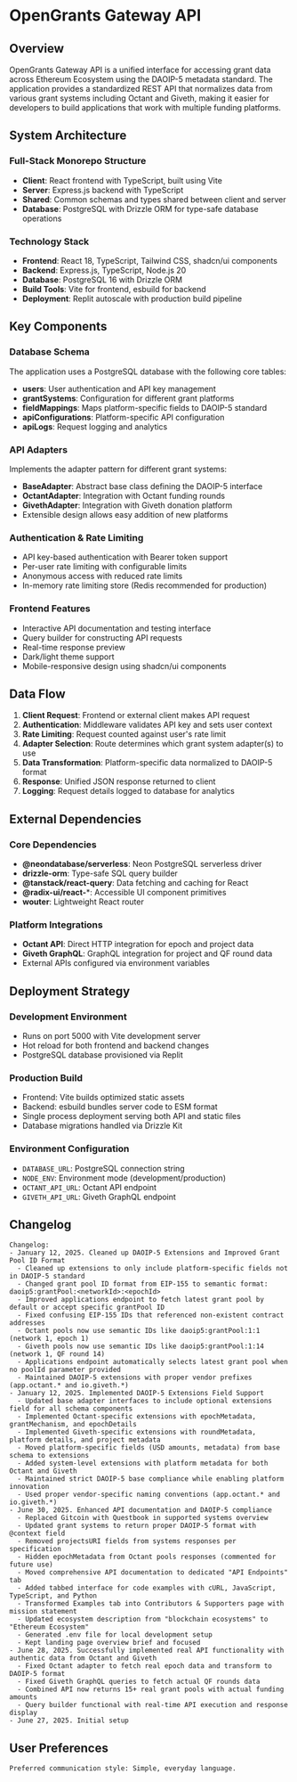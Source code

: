 # OpenGrants Gateway API

## Overview

OpenGrants Gateway API is a unified interface for accessing grant data across Ethereum Ecosystem using the DAOIP-5 metadata standard. The application provides a standardized REST API that normalizes data from various grant systems including Octant and Giveth, making it easier for developers to build applications that work with multiple funding platforms.

## System Architecture

### Full-Stack Monorepo Structure
- **Client**: React frontend with TypeScript, built using Vite
- **Server**: Express.js backend with TypeScript
- **Shared**: Common schemas and types shared between client and server
- **Database**: PostgreSQL with Drizzle ORM for type-safe database operations

### Technology Stack
- **Frontend**: React 18, TypeScript, Tailwind CSS, shadcn/ui components
- **Backend**: Express.js, TypeScript, Node.js 20
- **Database**: PostgreSQL 16 with Drizzle ORM
- **Build Tools**: Vite for frontend, esbuild for backend
- **Deployment**: Replit autoscale with production build pipeline

## Key Components

### Database Schema
The application uses a PostgreSQL database with the following core tables:
- **users**: User authentication and API key management
- **grantSystems**: Configuration for different grant platforms
- **fieldMappings**: Maps platform-specific fields to DAOIP-5 standard
- **apiConfigurations**: Platform-specific API configuration
- **apiLogs**: Request logging and analytics

### API Adapters
Implements the adapter pattern for different grant systems:
- **BaseAdapter**: Abstract base class defining the DAOIP-5 interface
- **OctantAdapter**: Integration with Octant funding rounds
- **GivethAdapter**: Integration with Giveth donation platform
- Extensible design allows easy addition of new platforms

### Authentication & Rate Limiting
- API key-based authentication with Bearer token support
- Per-user rate limiting with configurable limits
- Anonymous access with reduced rate limits
- In-memory rate limiting store (Redis recommended for production)

### Frontend Features
- Interactive API documentation and testing interface
- Query builder for constructing API requests
- Real-time response preview
- Dark/light theme support
- Mobile-responsive design using shadcn/ui components

## Data Flow

1. **Client Request**: Frontend or external client makes API request
2. **Authentication**: Middleware validates API key and sets user context
3. **Rate Limiting**: Request counted against user's rate limit
4. **Adapter Selection**: Route determines which grant system adapter(s) to use
5. **Data Transformation**: Platform-specific data normalized to DAOIP-5 format
6. **Response**: Unified JSON response returned to client
7. **Logging**: Request details logged to database for analytics

## External Dependencies

### Core Dependencies
- **@neondatabase/serverless**: Neon PostgreSQL serverless driver
- **drizzle-orm**: Type-safe SQL query builder
- **@tanstack/react-query**: Data fetching and caching for React
- **@radix-ui/react-***: Accessible UI component primitives
- **wouter**: Lightweight React router

### Platform Integrations
- **Octant API**: Direct HTTP integration for epoch and project data
- **Giveth GraphQL**: GraphQL integration for project and QF round data
- External APIs configured via environment variables

## Deployment Strategy

### Development Environment
- Runs on port 5000 with Vite development server
- Hot reload for both frontend and backend changes
- PostgreSQL database provisioned via Replit

### Production Build
- Frontend: Vite builds optimized static assets
- Backend: esbuild bundles server code to ESM format
- Single process deployment serving both API and static files
- Database migrations handled via Drizzle Kit

### Environment Configuration
- `DATABASE_URL`: PostgreSQL connection string
- `NODE_ENV`: Environment mode (development/production)
- `OCTANT_API_URL`: Octant API endpoint
- `GIVETH_API_URL`: Giveth GraphQL endpoint

## Changelog

```
Changelog:
- January 12, 2025. Cleaned up DAOIP-5 Extensions and Improved Grant Pool ID Format
  - Cleaned up extensions to only include platform-specific fields not in DAOIP-5 standard
  - Changed grant pool ID format from EIP-155 to semantic format: daoip5:grantPool:<networkId>:<epochId>
  - Improved applications endpoint to fetch latest grant pool by default or accept specific grantPool ID
  - Fixed confusing EIP-155 IDs that referenced non-existent contract addresses
  - Octant pools now use semantic IDs like daoip5:grantPool:1:1 (network 1, epoch 1)
  - Giveth pools now use semantic IDs like daoip5:grantPool:1:14 (network 1, QF round 14)
  - Applications endpoint automatically selects latest grant pool when no poolId parameter provided
  - Maintained DAOIP-5 extensions with proper vendor prefixes (app.octant.* and io.giveth.*)
- January 12, 2025. Implemented DAOIP-5 Extensions Field Support
  - Updated base adapter interfaces to include optional extensions field for all schema components
  - Implemented Octant-specific extensions with epochMetadata, grantMechanism, and epochDetails
  - Implemented Giveth-specific extensions with roundMetadata, platform details, and project metadata
  - Moved platform-specific fields (USD amounts, metadata) from base schema to extensions
  - Added system-level extensions with platform metadata for both Octant and Giveth
  - Maintained strict DAOIP-5 base compliance while enabling platform innovation
  - Used proper vendor-specific naming conventions (app.octant.* and io.giveth.*)
- June 30, 2025. Enhanced API documentation and DAOIP-5 compliance
  - Replaced Gitcoin with Questbook in supported systems overview
  - Updated grant systems to return proper DAOIP-5 format with @context field
  - Removed projectsURI fields from systems responses per specification
  - Hidden epochMetadata from Octant pools responses (commented for future use)
  - Moved comprehensive API documentation to dedicated "API Endpoints" tab
  - Added tabbed interface for code examples with cURL, JavaScript, TypeScript, and Python
  - Transformed Examples tab into Contributors & Supporters page with mission statement
  - Updated ecosystem description from "blockchain ecosystems" to "Ethereum Ecosystem"
  - Generated .env file for local development setup
  - Kept landing page overview brief and focused
- June 28, 2025. Successfully implemented real API functionality with authentic data from Octant and Giveth
  - Fixed Octant adapter to fetch real epoch data and transform to DAOIP-5 format
  - Fixed Giveth GraphQL queries to fetch actual QF rounds data
  - Combined API now returns 15+ real grant pools with actual funding amounts
  - Query builder functional with real-time API execution and response display
- June 27, 2025. Initial setup
```

## User Preferences

```
Preferred communication style: Simple, everyday language.
```